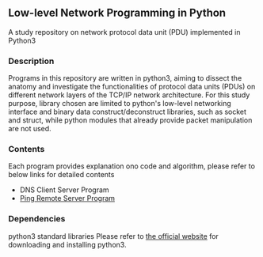 ## Low-level Network Programming in Python
A study repository on network protocol data unit (PDU) implemented in Python3 
### Description
Programs in this repository are written in python3, aiming to dissect the anatomy and investigate the functionalities of protocol data units (PDUs) on different network layers of the TCP/IP network architecture.
For this study purpose, library chosen are limited to python's low-level networking interface and binary data construct/deconstruct libraries, such as socket and struct, while python modules that already provide packet manipulation are not used.

### Contents
Each program provides explanation ono code and algorithm, please refer to below links for detailed contents
- DNS Client Server Program
- [Ping Remote Server Program](https://github.com/claudiatang/network_programming_python/tree/main/ping)

### Dependencies 
python3 standard libraries
Please refer to [the official website](https://www.python.org/downloads/) for downloading and installing python3.  
